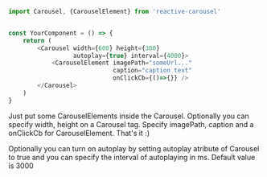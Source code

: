 ```javascript
import Carousel, {CarouselElement} from 'reactive-carousel'


const YourComponent = () => {
    return (
        <Carousel width={600} height={300}
                  autoplay={true} interval={4000}>
            <CarouselElement imagePath="someUrl..."
                             caption="caption text"
                             onClickCb={()=>{}} />
        </Carousel>
    )
}
```

Just put some CarouselElements inside the Carousel. Optionally you can specify width, height on a Carousel tag. Specify imagePath, caption and a onClickCb for CarouselElement.
That's it :)

Optionally you can turn on autoplay by setting autoplay atribute of Carousel to true and you can specify the interval of autoplaying in ms. Default value is 3000

